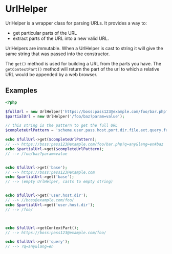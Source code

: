 # UrlHelper

UrlHelper is a wrapper class for parsing URLs. It provides a way to:
- get particular parts of the URL
- extract parts of the URL into a new valid URL.

UrlHelpers are immutable. When a UrlHelper is cast to string it will give the same string that was passed into the
constructor.

The `get()` method is used for building a URL from the parts you have. The `getContextPart()` method will
return the part of the url to which a relative URL would be appended by a web browser.

## Examples

```php
<?php

$fullUrl = new UrlHelper('https://boss:pass123@example.com/foo/bar.php?q=any&lang=en#baz');
$partialUrl = new UrlHelper('/foo/baz?param=value');

// this string is the pattern to get the full URL
$completeUrlPattern = 'scheme.user.pass.host.port.dir.file.ext.query.fragment';

echo $fullUrl->get($completeUrlPattern);
// --> https://boss:pass123@example.com/foo/bar.php?q=any&lang=en#baz
echo $partialUrl->get($completeUrlPattern);
// --> /foo/baz?param=value


echo $fullUrl->get('base');
// --> https://boss:pass123@example.com
echo $partialUrl->get('base');
// --> (empty UrlHelper, casts to empty string)


echo $fullUrl->get('user.host.dir');
// --> //boss@example.com/foo/
echo $partialUrl->get('user.host.dir');
// --> /foo/



echo $fullUrl->getContextPart();
// --> https://boss:pass123@example.com/foo/

echo $fullUrl->get('query');
// --> ?q=any&lang=en

```
